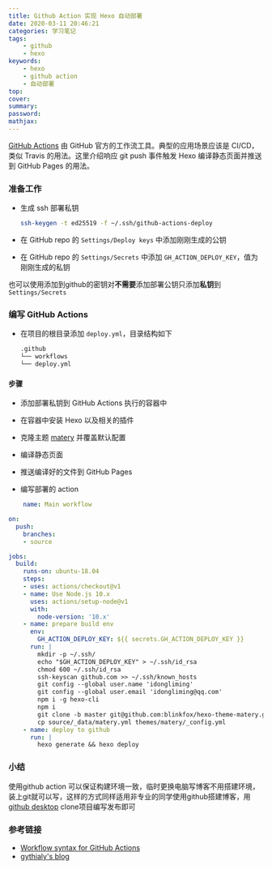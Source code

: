 ```yaml
---
title: Github Action 实现 Hexo 自动部署
date: 2020-03-11 20:46:21
categories: 学习笔记 
tags: 
    - github
    - hexo
keywords: 
    - hexo
    - github action
    - 自动部署
top:   
cover: 
summary: 
password: 
mathjax: 
---
```


[GitHub Actions](https://help.github.com/en/articles/about-github-actions) 由 GitHub 官方的工作流工具。典型的应用场景应该是 CI/CD，类似 Travis 的用法。这里介绍响应 git push 事件触发 Hexo 编译静态页面并推送到 GitHub Pages 的用法。

### 准备工作

- 生成 ssh 部署私钥

    ```bash
    ssh-keygen -t ed25519 -f ~/.ssh/github-actions-deploy
    ```

- 在 GitHub repo 的 `Settings/Deploy keys` 中添加刚刚生成的公钥
- 在 GitHub repo 的 `Settings/Secrets` 中添加 `GH_ACTION_DEPLOY_KEY`，值为刚刚生成的私钥

也可以使用添加到github的密钥对**不需要**添加部署公钥只添加**私钥**到`Settings/Secrets`

### 编写 GitHub Actions

- 在项目的根目录添加 `deploy.yml`，目录结构如下

    ``` bash
    .github
    └── workflows
    └── deploy.yml
    ```

#### 步骤

- 添加部署私钥到 GitHub Actions 执行的容器中
- 在容器中安装 Hexo 以及相关的插件
- 克隆主题 [matery](git@github.com:blinkfox/hexo-theme-matery.git) 并覆盖默认配置
- 编译静态页面
- 推送编译好的文件到 GitHub Pages

- 编写部署的 action

```yaml
    name: Main workflow

on:
  push:
    branches:
    - source

jobs:
  build:
    runs-on: ubuntu-18.04
    steps:
    - uses: actions/checkout@v1
    - name: Use Node.js 10.x
      uses: actions/setup-node@v1
      with:
        node-version: '10.x'
    - name: prepare build env
      env:
        GH_ACTION_DEPLOY_KEY: ${{ secrets.GH_ACTION_DEPLOY_KEY }}
      run: |
        mkdir -p ~/.ssh/
        echo "$GH_ACTION_DEPLOY_KEY" > ~/.ssh/id_rsa
        chmod 600 ~/.ssh/id_rsa
        ssh-keyscan github.com >> ~/.ssh/known_hosts
        git config --global user.name 'idongliming'
        git config --global user.email 'idongliming@qq.com'
        npm i -g hexo-cli
        npm i
        git clone -b master git@github.com:blinkfox/hexo-theme-matery.git themes/matery
        cp source/_data/matery.yml themes/matery/_config.yml
    - name: deploy to github
      run: |
        hexo generate && hexo deploy

```

### 小结

使用github action 可以保证构建环境一致，临时更换电脑写博客不用搭建环境，装上git就可以写，这样的方式同样适用非专业的同学使用github搭建博客，用[github desktop](https://desktop.github.com/) clone项目编写发布即可

### 参考链接

- [Workflow syntax for GitHub Actions](https://help.github.com/en/articles/workflow-syntax-for-github-actions)
- [gythialy's blog](https://gythialy.github.io/deploy-hexo-to-github-pages-via-github-actions/)
